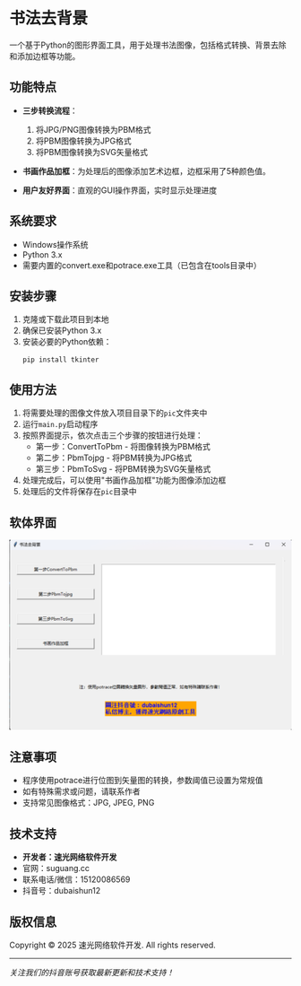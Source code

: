 # 书法去背景

一个基于Python的图形界面工具，用于处理书法图像，包括格式转换、背景去除和添加边框等功能。

## 功能特点

- **三步转换流程**：
  1. 将JPG/PNG图像转换为PBM格式
  2. 将PBM图像转换为JPG格式
  3. 将PBM图像转换为SVG矢量格式

- **书画作品加框**：为处理后的图像添加艺术边框，边框采用了5种颜色值。

- **用户友好界面**：直观的GUI操作界面，实时显示处理进度

## 系统要求

- Windows操作系统
- Python 3.x
- 需要内置的convert.exe和potrace.exe工具（已包含在tools目录中）

## 安装步骤

1. 克隆或下载此项目到本地
2. 确保已安装Python 3.x
3. 安装必要的Python依赖：
   ```
   pip install tkinter
   ```

## 使用方法

1. 将需要处理的图像文件放入项目目录下的`pic`文件夹中
2. 运行`main.py`启动程序
3. 按照界面提示，依次点击三个步骤的按钮进行处理：
   - 第一步：ConvertToPbm - 将图像转换为PBM格式
   - 第二步：PbmTojpg - 将PBM转换为JPG格式
   - 第三步：PbmToSvg - 将PBM转换为SVG矢量格式
4. 处理完成后，可以使用"书画作品加框"功能为图像添加边框
5. 处理后的文件将保存在`pic`目录中

## 软体界面
![软件界面](软件界面.png)

## 注意事项

- 程序使用potrace进行位图到矢量图的转换，参数阈值已设置为常规值
- 如有特殊需求或问题，请联系作者
- 支持常见图像格式：JPG, JPEG, PNG

## 技术支持

- **开发者：速光网络软件开发**
- 官网：suguang.cc
- 联系电话/微信：15120086569
- 抖音号：dubaishun12

## 版权信息

Copyright © 2025 速光网络软件开发. All rights reserved.

---
*关注我们的抖音账号获取最新更新和技术支持！*